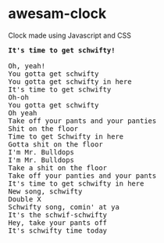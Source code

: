 # awesam-clock

Clock made using Javascript and CSS

<pre>
<b>It's time to get schwifty!</b>

Oh, yeah!
You gotta get schwifty
You gotta get schwifty in here
It's time to get schwifty
Oh-oh
You gotta get schwifty
Oh yeah
Take off your pants and your panties
Shit on the floor
Time to get Schwifty in here
Gotta shit on the floor
I'm Mr. Bulldops
I'm Mr. Bulldops
Take a shit on the floor
Take off your panties and your pants
It's time to get schwifty in here
New song, schwifty
Double X
Schwifty song, comin' at ya
It's the schwif-schwifty
Hey, take your pants off
It's schwifty time today
</pre>
